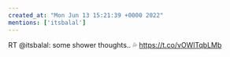 ```yaml
---
created_at: "Mon Jun 13 15:21:39 +0000 2022"
mentions: ['itsbalal']
---
```


RT @itsbalal: some shower thoughts.. 💦 https://t.co/vOWlTqbLMb
